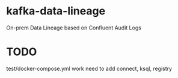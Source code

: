 # kafka-data-lineage
On-prem Data Lineage based on Confluent Audit Logs



# TODO
test/docker-compose.yml work
need to add connect, ksql, registry